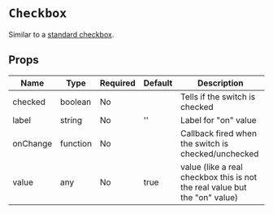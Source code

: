 `Checkbox`
==========

Similar to a [standard checkbox](http://www.w3schools.com/tags/att_input_checked.asp).

Props
-----

Name | Type | Required | Default | Description
-----|------|----------|---------|------------
checked|boolean|No||Tells if the switch is checked
label|string|No|''|Label for "on" value
onChange|function|No||Callback fired when the switch is checked/unchecked
value|any|No|true|value (like a real checkbox this is not the real value but the "on" value)